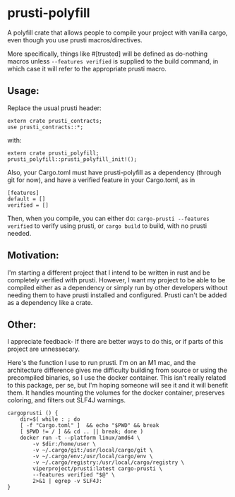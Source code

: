# prusti-polyfill
A polyfill crate that allows people to compile your project with vanilla cargo, even though you use prusti macros/directives.

More specifically, things like #[trusted] will be defined as do-nothing macros unless ```--features verified``` is supplied to the build command, in which case it will refer to the appropriate prusti macro.

## Usage:
Replace the usual prusti header:
```
extern crate prusti_contracts;
use prusti_contracts::*;
```
with:
```
extern crate prusti_polyfill;
prusti_polyfill::prusti_polyfill_init!();
```
Also, your Cargo.toml must have prusti-polyfill as a dependency (through git for now), and have a verified feature in your Cargo.toml, as in
```
[features]
default = []
verified = []
```
Then, when you compile, you can either do:
```cargo-prusti --features verified``` to verify using prusti, or
```cargo build``` to build, with no prusti needed.


## Motivation:
I'm starting a different project that I intend to be written in rust and be completely verified with prusti. However, I want my project to be able to be compiled either as a dependency or simply run by other developers without needing them to have prusti installed and configured. Prusti can't be added as a dependency like a crate.


## Other:
I appreciate feedback- If there are better ways to do this, or if parts of this project are unnessecary.

Here's the function I use to run prusti. I'm on an M1 mac, and the architecture difference gives me difficulty building from source or using the precompiled binaries, so I use the docker container. This isn't really related to this package, per se, but I'm hoping someone will see it and it will benefit them. It handles mounting the volumes for the docker container, preserves coloring, and filters out SLF4J warnings.
```
cargoprusti () {
	dir=$( while : ; do
	[ -f "Cargo.toml" ]  && echo "$PWD" && break
	[ $PWD != / ] && cd .. || break; done )
	docker run -t --platform linux/amd64 \
		-v $dir:/home/user \
		-v ~/.cargo/git:/usr/local/cargo/git \
		-v ~/.cargo/env:/usr/local/cargo/env \
		-v ~/.cargo/registry:/usr/local/cargo/registry \
		viperproject/prusti:latest cargo-prusti \
		--features verified "$@" \
		2>&1 | egrep -v SLF4J:
}
```












